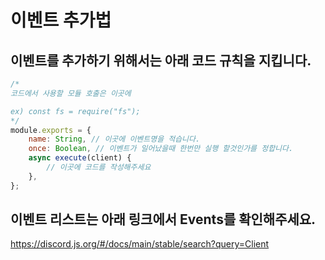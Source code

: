 # 이벤트 추가법

이벤트를 추가하기 위해서는 아래 코드 규칙을 지킵니다.
----------------------------------------------------------------

```js
/*
코드에서 사용할 모듈 호출은 이곳에

ex) const fs = require("fs");
*/
module.exports = {
    name: String, // 이곳에 이벤트명을 적습니다.
    once: Boolean, // 이벤트가 일어났을때 한번만 실행 할것인가를 정합니다.
    async execute(client) {
        // 이곳에 코드를 작성해주세요
    },
};
```

## 이벤트 리스트는 아래 링크에서 Events를 확인해주세요.
https://discord.js.org/#/docs/main/stable/search?query=Client
